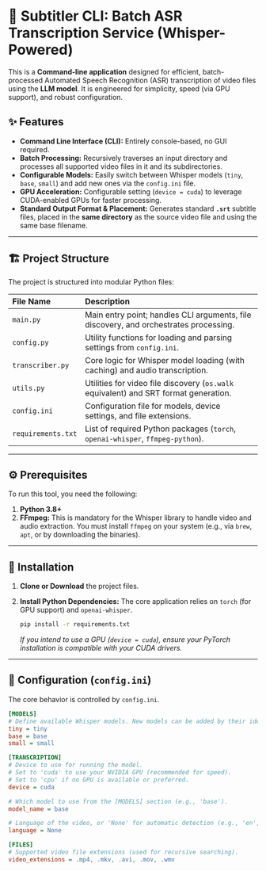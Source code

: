 # 🎥 Subtitler CLI: Batch ASR Transcription Service (Whisper-Powered)

This is a **Command-line application** designed for efficient, batch-processed Automated Speech Recognition (ASR) transcription of video files using the **LLM model**. It is engineered for simplicity, speed (via GPU support), and robust configuration.

## ✨ Features

* **Command Line Interface (CLI):** Entirely console-based, no GUI required.
* **Batch Processing:** Recursively traverses an input directory and processes all supported video files in it and its subdirectories.
* **Configurable Models:** Easily switch between Whisper models (`tiny`, `base`, `small`) and add new ones via the `config.ini` file.
* **GPU Acceleration:** Configurable setting (`device = cuda`) to leverage CUDA-enabled GPUs for faster processing.
* **Standard Output Format & Placement:** Generates standard **`.srt`** subtitle files, placed in the **same directory** as the source video file and using the same base filename.

---

## 🏗️ Project Structure

The project is structured into modular Python files:

| File Name | Description |
| :--- | :--- |
| `main.py` | Main entry point; handles CLI arguments, file discovery, and orchestrates processing. |
| `config.py` | Utility functions for loading and parsing settings from `config.ini`. |
| `transcriber.py` | Core logic for Whisper model loading (with caching) and audio transcription. |
| `utils.py` | Utilities for video file discovery (`os.walk` equivalent) and SRT format generation. |
| `config.ini` | Configuration file for models, device settings, and file extensions. |
| `requirements.txt`| List of required Python packages (`torch`, `openai-whisper`, `ffmpeg-python`). |

---

## ⚙️ Prerequisites

To run this tool, you need the following:

1.  **Python 3.8+**
2.  **FFmpeg:** This is mandatory for the Whisper library to handle video and audio extraction. You must install `ffmpeg` on your system (e.g., via `brew`, `apt`, or by downloading the binaries).

---

## 🚀 Installation

1.  **Clone or Download** the project files.

2.  **Install Python Dependencies:** The core application relies on `torch` (for GPU support) and `openai-whisper`.

    ```bash
    pip install -r requirements.txt
    ```

    *If you intend to use a GPU (`device = cuda`), ensure your PyTorch installation is compatible with your CUDA drivers.*

---

## 📝 Configuration (`config.ini`)

The core behavior is controlled by `config.ini`.

```ini
[MODELS]
# Define available Whisper models. New models can be added by their identifier.
tiny = tiny
base = base
small = small

[TRANSCRIPTION]
# Device to use for running the model.
# Set to 'cuda' to use your NVIDIA GPU (recommended for speed).
# Set to 'cpu' if no GPU is available or preferred.
device = cuda

# Which model to use from the [MODELS] section (e.g., 'base').
model_name = base

# Language of the video, or 'None' for automatic detection (e.g., 'en', 'es').
language = None

[FILES]
# Supported video file extensions (used for recursive searching).
video_extensions = .mp4, .mkv, .avi, .mov, .wmv